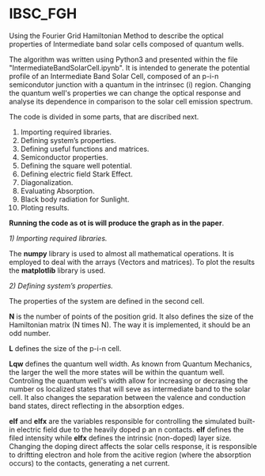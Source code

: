 # IBSC_FGH
Using the Fourier Grid Hamiltonian Method to describe the optical properties of Intermediate band solar cells composed of quantum wells.

The algorithm was written using Python3 and presented within the file "IntermediateBandSolarCell.ipynb". It is intended to generate the potential profile of an Intermediate Band Solar Cell, composed of an p-i-n semicondutor junction with a quantum in the intrinsec (i) region. Changing the quantum well's properties we can change the optical response and analyse its dependence in comparison to the solar cell emission spectrum.

The code is divided in some parts, that are discribed next.

1) Importing required libraries.
2) Defining system’s properties.
3) Defining useful functions and matrices.
4) Semiconductor properties.
5) Defining the square well potential.
6) Defining electric field Stark Effect.
7) Diagonalization.
8) Evaluating Absorption.
9) Black body radiation for Sunlight.
10) Ploting results.

**Running the code as ot is will produce the graph as in the paper**.

*1) Importing required libraries.*

   The **numpy** library is used to almost all mathematical operations. It is employed to deal with the arrays (Vectors and matrices). To plot the results the **matplotlib** library is used.
   
 *2) Defining system’s properties.*
 
The properties of the system are defined in the second cell. 
      
**N** is the number of points of the position grid. It also defines the size of the Hamiltonian matrix (N times N). The way it is implemented, it should be an odd number.

**L** defines the size of the p-i-n cell.

**Lqw** defines the quantum well width. As known from Quantum Mechanics, the larger the well the more states will be within the quantum well. Controling the quantum well's width allow for increasing or decrasing the number os localized states that will seve as intermediate band to the solar cell. It also changes the separation between the valence and conduction band states, direct reflecting in the absorption edges.

**elf** and **elfx** are the variables responsible for controlling the simulated built-in electric field due to the heavily doped p an n contacts. **elf** defines the filed intensity while **elfx** defines the intrinsic (non-doped) layer size. Changing the doping direct affects the solar cells response, it is responsible to driftting electron and hole from the acitive region (where the absorption occurs) to the contacts, generating a net current.
      
    
    




